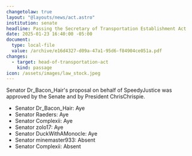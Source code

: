 ```yaml
---
changetolaw: true
layout: "@layouts/news/act.astro"
institution: senate
headline: Passing the Secretary of Transportation Establishment Act
date: 2025-01-23 16:40:00 -05:00
document:
  type: local-file
  value: /archive/e16d4327-d09a-47a1-95d6-f84904ce051a.pdf
changes:
  - target: head-of-transportation-act
    kind: passage
icon: /assets/images/law_stock.jpeg
---
```

Senator Dr_Bacon_Hair's proposal on behalf of SpeedyJustice was approved by the Senate and by President ChrisChrispie.
<!--more-->

- Senator Dr_Bacon_Hair: Aye
- Senator Raeders: Aye
- Senator Complexii: Aye
- Senator zolo17: Aye
- Senator DuckWithAMonocle: Aye
- Senator minemaster933: Absent
- Senator Complexii: Absent
